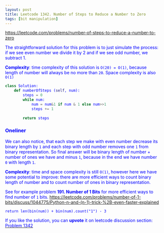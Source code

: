 ```yaml
---
layout: post
title: Leetcode 1342. Number of Steps to Reduce a Number to Zero
tags: [bit manipulation]
---
```


<a href="https://leetcode.com/problems/number-of-steps-to-reduce-a-number-to-zero"> <font color = blue>https://leetcode.com/problems/number-of-steps-to-reduce-a-number-to-zero

The straightforward solution for this problem is to just simulate the process: if we see even number we divide it by 2 and if we see odd number, we subtract 1.

**Complexity**: time complexity of this solution is `O(20) = O(1)`, because length of number will always be no more than `20`. Space complexity is also `O(1)`

```python
class Solution:
    def numberOfSteps (self, num):
        steps = 0
        while num:
            num = num&1 if num & 1 else num>>1
            steps += 1
            
        return steps
```

### Oneliner

We can also notice, that each step we make with even number decrease its binary length by `1` and each step with odd number removes one `1` from binary representation. So final answer will be binary length of number + number of ones we have and minus `1`, because in the end we have number `0` with length `1`.

**Complexity**: time and space complexity is still `O(1)`, however here we have some potential to improve: there are more efficient ways to count binary length of number and to count number of ones in binary representation.

See for example problem **191. Number of 1 Bits** for more efficient ways to find number of `1` bits.
https://leetcode.com/problems/number-of-1-bits/discuss/1044775/Python-n-and-(n-1)-trick-%2B-even-faster-explained

```
return len(bin(num)) + bin(num).count("1") - 3
```


If you like the solution, you can **upvote** it on leetcode discussion section:<a href="https://leetcode.com/problems/number-of-steps-to-reduce-a-number-to-zero/discuss/1061968/python-two-solutions-explained"> <font color = blue>Problem 1342

